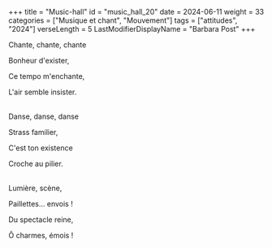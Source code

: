 +++
title = "Music-hall"
id = "music_hall_20"
date = 2024-06-11
weight = 33
categories = ["Musique et chant", "Mouvement"]
tags = ["attitudes", "2024"]
verseLength = 5
LastModifierDisplayName = "Barbara Post"
+++

Chante, chante, chante

Bonheur d'exister,

Ce tempo m'enchante,

L'air semble insister.

 \
Danse, danse, danse

Strass familier,

C'est ton existence

Croche au pilier.

 \
Lumière, scène,

Paillettes... envois !

Du spectacle reine,

Ô charmes, émois !
